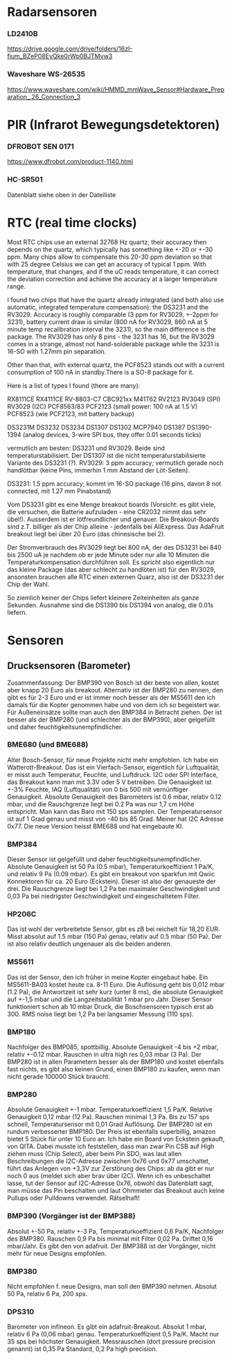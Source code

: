 # Radarsensoren
### LD2410B
https://drive.google.com/drive/folders/16zI-fium_BZeP08EyQke0rWp0BJTMvw3

### Waveshare WS-26535
https://www.waveshare.com/wiki/HMMD_mmWave_Sensor#Hardware_Preparation_.26_Connection_3

# PIR (Infrarot Bewegungsdetektoren)
### DFROBOT SEN 0171
https://www.dfrobot.com/product-1140.html

### HC-SR501
Datenblatt siehe oben in der Dateiliste

# RTC (real time clocks)

Most RTC chips use an external 32768 Hz quartz; their accuracy then depends on the quartz, which typically has something like
+-20 or +-30 ppm. Many chips allow to compensate this 20-30 ppm deviation so that with 25 degree Celsius we can get an accuracy
of typical 1 ppm. With temperature, that changes, and if the uC reads temperature, it can correct the deviation correction and
achieve the accuracy at a larger temperature range.

I found two chips that have the quartz already integrated (and both also use automatic, integrated temperature compensation):
the DS3231 and the RV3029. Accuracy is roughly comparable (3 ppm for RV3029, +-2ppm for 3231), battery current draw is similar
(800 nA for RV3029, 860 nA at 5 minute temp recalibration interval the 3231), so the main difference is the package. The RV3029
has only 8 pins - the 3231 has 16, but the RV3029 comes in a strange, almost not hand-solderable package while the 3231 is 16-SO
with 1.27mm pin separation.

Other than that, with external quartz, the PCF8523 stands out with a current consumption of 100 nA in standby.There is a SO-8 
package for it.

Here is a list of types I found (there are many): 

RX8111CE
RX4111CE
RV-8803-C7
CBC921xx
M41T62
RV2123
RV3049 (SPI)
RV3029 (I2C)
PCF8563/83
PCF2123 (small power: 100 nA at 1.5 V)
PCF8523 (wie PCF2123, mit battery backup)

DS3231M
DS3232
DS3234
DS1307
DS1302
MCP7940
DS1387
DS1390-1394 (analog devices, 3-wire SPI bus, they offer 0.01 seconds ticks)

vermutlich am besten: DS3231 und RV3029. Beide sind temperaturstabilisiert. Der DS1307 ist die nicht temperaturstabilisierte Variante des DS3231 (?).
RV3029: 3 ppm accuracy; vermutlich gerade noch handlötbar (keine Pins, immerhin 1 mm Abstand der Löt-Seiten).

DS3231: 1.5 ppm accuracy; kommt im 16-SO package (16 pins, davon 8 not connected, mit 1.27 mm Pinabstand)

Vom DS3231 gibt es eine Menge breakout boards (Vorsicht: es gibt viele, die versuchen, die Batterie aufzuladen - eine CR2032 nimmt das sehr übel!). 
Ausserdem ist er lötfreundlicher und genauer. Die Breakout-Boards sind z.T. billiger als der Chip alleine - jedenfalls bei AliExpress. Das AdaFruit
breakout liegt bei über 20 Euro (das chinesische bei 2).

Der Stromverbrauch des RV3029 liegt bei 800 nA, der des DS3231 bei 840 bis 2500 uA je nachdem ob er jede Minute oder nur alle 10 Minuten die Temperaturkompensation
durchführen soll. 
Es spricht also eigentlich nur das kleine Package (das aber schlecht zu handlöten ist) für den RV3029, ansonsten brauchen alle RTC einen externen Quarz,
also ist der DS3231 der Chip der Wahl. 


So ziemlich keiner der Chips liefert kleinere Zeiteinheiten als ganze Sekunden. Ausnahme sind die DS1390 bis DS1394 von analog, die 0.01s liefern.






# Sensoren

## Drucksensoren (Barometer)

Zusammenfassung: Der BMP390 von Bosch ist der beste von allen, kostet aber knapp 20 Euro als breakout. Alternativ ist der BMP280
zu nennen, den gibt es für 2-3 Euro und er ist immer noch besser als der MS5611 den ich damals für die Kopter genommen habe und 
von dem ich so begeistert war. Für Außeneinsätze sollte man auch den BMP384 in Betracht ziehen. Der ist besser als der BMP280
(und schlechter als der BMP390), aber gelgefüllt und daher feuchtigkeitsunempfindlicher.


### BME680 (und BME688)
Alter Bosch-Sensor, für neue Projekte nicht mehr empfohlen. Ich habe ein Watterott-Breakout. Das ist ein Vierfach-Sensor,
eigentlich für Luftqualität, er misst auch Temperatur, Feuchte, und Luftdruck. I2C oder SPI Interface, das Breakout kann
man mit 3.3V oder 5 V betreiben. Die Genauigkeit ist +-3% Feuchte, IAQ (Luftqualität) von 0 bis 500 mit vernünftiger
Genauigkeit. Absolute Genauigkeit des Barometers ist 0.6 mbar, relativ 0.12 mbar, und die Rauschgrenze liegt bei 0.2 Pa
was nur 1,7 cm Höhe entspricht. Man kann das Baro mit 150 sps samplen. Der Temperatursensor ist auf 1 Grad genau und misst 
von -40 bis 85 Grad. Meiner hat I2C Adresse 0x77.
Die neue Version heisst BME688 und hat eingebaute KI.

### BMP384
Dieser Sensor ist gelgefüllt und daher feuchtigkeitsunempfindlicher. Absolute Genauigkeit ist 50 Pa (0.5 mbar), Temperaturkoeffizient
1 Pa/K, und relativ 9 Pa (0.09 mbar). Es gibt ein breakout von sparkfun mit Qwiic Konnektoren für ca. 20 Euro (Eckstein). Dieser
ist also der genaueste der drei. Die Rauschgrenze liegt bei 1,2 Pa bei maximaler Geschwindigkeit und 0,03 Pa bei niedrigster
Geschwindigkeit und eingeschaltetem Filter.

### HP206C
Das ist wohl der verbreitetste Sensor, gibt es zB bei reichelt für 18,20 EUR. Misst absolut auf 1.5 mbar (150 Pa) genau, 
relativ auf 0.5 mbar (50 Pa). Der ist also relativ deutlich ungenauer als die beiden anderen.

### MS5611 
Das ist der Sensor, den ich früher in meine Kopter eingebaut habe. Ein MS5611-BA03 kostet heute ca. 8-11 Euro. Die Auflösung geht
bis 0,012 mbar (1.2 Pa), die Antwortzeit ist sehr kurz (unter 8 ms), die absolute Genauigkeit auf +-1,5 mbar und die Langzeitstabilität
1 mbar pro Jahr. Dieser Sensor funktioniert schon ab 10 mbar Druck, die Boschsensoren typisch erst ab 300. RMS noise liegt bei 1,2 Pa 
bei langsamer Messung (110 sps).


### BMP180
Nachfolger des BMP085, spottbillig. Absolute Genauigkeit -4 bis +2 mbar, relativ +-0.12 mbar. Rauschen in ultra high res 0,03 mbar (3 Pa).
Der BMP280 ist in allen Parametern besser als der BMP180 und kostet ebenfalls fast nichts, es gibt also keinen Grund, einen BMP180 zu kaufen,
wenn man nicht gerade 100000 Stück braucht.

### BMP280
Absolute Genauigkeit +-1 mbar. Temperaturkoeffizient 1,5 Pa/K. Relative Genauigkeit 0,12 mbar (12 Pa). Rauschen minimal 1,3 Pa. Bis zu 157 sps
schnell, Temperatursensor mit 0,01 Grad Auflösung. Der BMP280 ist ein rundum verbesserter BMP180. Der Preis ist ebenfalls superbillig,
amazon bietet 5 Stück für unter 10 Euro an. Ich habe ein Board von Eckstein gekauft, von QITA. Dabei musste ich feststellen, dass man zwar
Pin CSB auf High ziehen muss (Chip Select), aber beim Pin SDO, was laut allen Beschreibungen die I2C-Adresse zwischen 0x76 und 0x77 umschaltet,
führt das Anlegen von +3,3V zur Zerstörung des Chips: ab da gibt er nur noch 0 aus (meldet sich aber brav über I2C). Wenn ich es unbeschaltet
lasse, tut der Sensor auf I2C-Adresse 0x76, obwohl das Datenblatt sagt, man müsse das Pin beschalten und laut Ohmmeter das Breakout auch
keine Pullups oder Pulldowns verwendet. Rätselhaft!

### BMP390 (Vorgänger ist der BMP388)
Absolut +-50 Pa, relativ +-3 Pa, Temperaturkoeffizient 0,6 Pa/K, Nachfolger des BMP380. Rauschen 0,9 Pa bis minimal mit Filter 0,02 Pa.
Driftet 0,16 mbar/Jahr. Es gibt den von adafruit. Der BMP388 ist der Vorgänger, nicht mehr für neue Designs empfohlen.

### BMP380
Nicht empfohlen f. neue Designs, man soll den BMP390 nehmen. Absolut 50 Pa, relativ 6 Pa, 200 sps.

### DPS310
Barometer von infineon. Es gibt ein adafruit-Breakout. Absolut 1 mbar, relativ 6 Pa (0,06 mbar) genau. Temperaturkoeffizient 0,5 Pa/K. 
Macht nur 35 sps bei höchster Genauigkeit. Messrauschen (dort pressure precision genannt) ist 0,35 Pa Standard, 0,2 Pa high precision.


